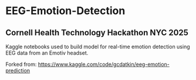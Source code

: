# EEG-Emotion-Detection

## Cornell Health Technology Hackathon NYC 2025

Kaggle notebooks used to build model for real-time emotion detection using EEG data from an Emotiv headset.

Forked from:
https://www.kaggle.com/code/gcdatkin/eeg-emotion-prediction
